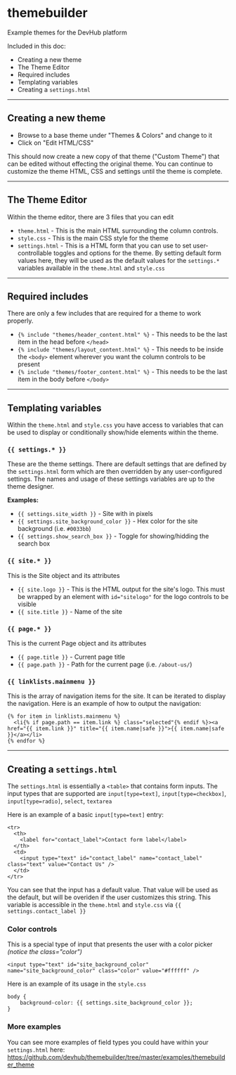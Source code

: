 # themebuilder

Example themes for the DevHub platform

Included in this doc:

* Creating a new theme
* The Theme Editor
* Required includes
* Templating variables
* Creating a `settings.html`

***

## Creating a new theme

* Browse to a base theme under "Themes & Colors" and change to it
* Click on "Edit HTML/CSS"

This should now create a new copy of that theme ("Custom Theme") that can be edited without effecting the original theme. You can continue to customize the theme HTML, CSS and settings until the theme is complete.

***

## The Theme Editor

Within the theme editor, there are 3 files that you can edit

* `theme.html` - This is the main HTML surrounding the column controls.
* `style.css` - This is the main CSS style for the theme
* `settings.html` - This is a HTML form that you can use to set user-controllable toggles and options for the theme. By setting default form values here, they will be used as the default values for the `settings.*` variables available in the `theme.html` and `style.css`

***

## Required includes

There are only a few includes that are required for a theme to work properly.

* `{% include "themes/header_content.html" %}` - This needs to be the last item in the head before `</head>`
* `{% include "themes/layout_content.html" %}` - This needs to be inside the `<body>` element wherever you want the column controls to be present
* `{% include "themes/footer_content.html" %}` - This needs to be the last item in the body before `</body>`

***

## Templating variables

Within the `theme.html` and `style.css` you have access to variables that can be used to display or conditionally show/hide elements within the theme.

### `{{ settings.* }}`

These are the theme settings. There are default settings that are defined by the `settings.html` form which are then overridden by any user-configured settings. The names and usage of these settings variables are up to the theme designer.

**Examples:**

* `{{ settings.site_width }}` - Site with in pixels
* `{{ settings.site_background_color }}` - Hex color for the site background (i.e. `#0033bb`)
* `{{ settings.show_search_box }}` - Toggle for showing/hidding the search box

### `{{ site.* }}`

This is the Site object and its attributes

* `{{ site.logo }}` - This is the HTML output for the site's logo. This must be wrapped by an element with `id="sitelogo"` for the logo controls to be visible
* `{{ site.title }}` - Name of the site

### `{{ page.* }}`

This is the current Page object and its attributes

* `{{ page.title }}` - Current page title
* `{{ page.path }}` - Path for the current page (i.e. `/about-us/`)

### `{{ linklists.mainmenu }}`

This is the array of navigation items for the site. It can be iterated to display the navigation. Here is an example of how to output the navigation:

	{% for item in linklists.mainmenu %}
	  <li{% if page.path == item.link %} class="selected"{% endif %}><a href="{{ item.link }}" title="{{ item.name|safe }}">{{ item.name|safe }}</a></li>
	{% endfor %}

***

## Creating a `settings.html`

The `settings.html` is essentially a `<table>` that contains form inputs. The input types that are supported are `input[type=text]`, `input[type=checkbox]`, `input[type=radio]`, `select`, `textarea`

Here is an example of a basic `input[type=text]` entry:

	<tr>
	  <th>
	    <label for="contact_label">Contact form label</label>
	  </th>
	  <td>
	    <input type="text" id="contact_label" name="contact_label" class="text" value="Contact Us" />
	  </td>
	</tr>

You can see that the input has a default value. That value will be used as the default, but will be overiden if the user customizes this string. This variable is accessible in the `theme.html` and `style.css` via `{{ settings.contact_label }}`

### Color controls

This is a special type of input that presents the user with a color picker *(notice the class="color")*

	<input type="text" id="site_background_color" name="site_background_color" class="color" value="#ffffff" />

Here is an example of its usage in the `style.css`

	body {
	    background-color: {{ settings.site_background_color }};
	}

### More examples

You can see more examples of field types you could have within your `settings.html` here: https://github.com/devhub/themebuilder/tree/master/examples/themebuilder_theme